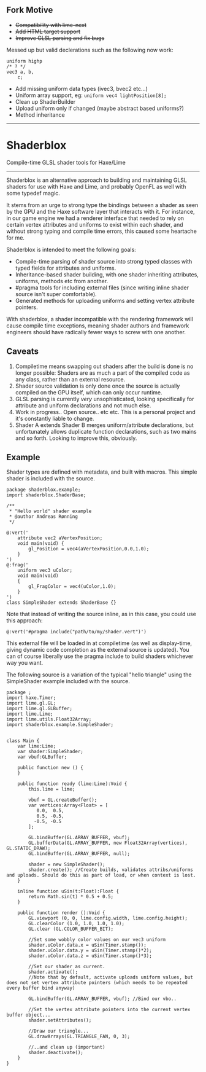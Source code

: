 ## Fork Motive ##
- ~~Compatibility with lime-next~~
- ~~Add HTML target support~~
- ~~Improve GLSL parsing and fix bugs~~
	
Messed up but valid declerations such as the following now work:
```
uniform highp
/* ? */
vec3 a, b, 
	c; 
```

- Add missing uniform data types (ivec3, bvec2 etc...)
- Uniform array support, eg: `uniform vec4 lightPosition[8];`
- Clean up ShaderBuilder
- Upload uniform only if changed (maybe abstract based uniforms?)
- Method inheritance

----------

Shaderblox
==========

Compile-time GLSL shader tools for Haxe/Lime

----------

Shaderblox is an alternative approach to building and maintaining GLSL shaders for use with Haxe and Lime, and probably OpenFL as well with some typedef magic.

It stems from an urge to strong type the bindings between a shader as seen by the GPU and the Haxe software layer that interacts with it. For instance, in our game engine we had a renderer interface that needed to rely on certain vertex attributes and uniforms to exist within each shader, and without strong typing and compile time errors, this caused some heartache for me.

Shaderblox is intended to meet the following goals:

- Compile-time parsing of shader source into strong typed classes with typed fields for attributes and uniforms.
- Inheritance-based shader building, with one shader inheriting attributes, uniforms, methods etc from another.
- #pragma tools for including external files (since writing inline shader source isn't super comfortable).  
- Generated methods for uploading uniforms and setting vertex attribute pointers.

With shaderblox, a shader incompatible with the rendering framework will cause compile time exceptions, meaning shader authors and framework engineers should have radically fewer ways to screw with one another.

## Caveats ##
1. Compiletime means swapping out shaders after the build is done is no longer possible: Shaders are as much a part of the compiled code as any class, rather than an external resource.
2. Shader source validation is only done once the source is actually compiled on the GPU itself, which can only occur runtime. 
3. GLSL parsing is currently *very* unsophisticated, looking specifically for attribute and uniform declarations and not much else.
4. Work in progress.. Open source.. etc etc. This is a personal project and it's constantly liable to change.
5. Shader A extends Shader B merges uniform/attribute declarations, but unfortunately allows duplicate function declarations, such as two mains and so forth. Looking to improve this, obviously.

## Example ##

Shader types are defined with metadata, and built with macros. This simple shader is included with the source.
	
	package shaderblox.example;
	import shaderblox.ShaderBase;
	
	/**
	 * "Hello world" shader example
	 * @author Andreas Rønning
	 */
	
	@:vert('
		attribute vec2 aVertexPosition;
		void main(void) {
			gl_Position = vec4(aVertexPosition,0.0,1.0);
		}
	')
	@:frag('
		uniform vec3 uColor;
		void main(void)
		{
			gl_FragColor = vec4(uColor,1.0);
		}
	')
	class SimpleShader extends ShaderBase {}

Note that instead of writing the source inline, as in this case, you could use this approach:

	@:vert('#pragma include("path/to/my/shader.vert")')

This external file will be loaded in at compiletime (as well as display-time, giving dynamic code completion as the external source is updated). You can of course liberally use the pragma include to build shaders whichever way you want.

The following source is a variation of the typical "hello triangle" using the SimpleShader example included with the source.

	package ;
	import haxe.Timer;
	import lime.gl.GL;
	import lime.gl.GLBuffer;
	import lime.Lime;
	import lime.utils.Float32Array;
	import shaderblox.example.SimpleShader;
	
	
	class Main {
		var lime:Lime;
		var shader:SimpleShader;
		var vbuf:GLBuffer;
		
		public function new () {
		}
		
		public function ready (lime:Lime):Void {
			this.lime = lime;
			
			vbuf = GL.createBuffer();
			var vertices:Array<Float> = [
			   0.0,  0.5,
			   0.5, -0.5,
			  -0.5, -0.5
			];
			
			GL.bindBuffer(GL.ARRAY_BUFFER, vbuf);
			GL.bufferData(GL.ARRAY_BUFFER, new Float32Array(vertices), GL.STATIC_DRAW);
			GL.bindBuffer(GL.ARRAY_BUFFER, null);
			
			shader = new SimpleShader();
			shader.create(); //Create builds, validates attribs/uniforms and uploads. Should do this as part of load, or when context is lost.
		}
		
		inline function uSin(t:Float):Float {
			return Math.sin(t) * 0.5 + 0.5;
		}
		
		public function render ():Void {
			GL.viewport (0, 0, lime.config.width, lime.config.height);
			GL.clearColor (1.0, 1.0, 1.0, 1.0);
			GL.clear (GL.COLOR_BUFFER_BIT);
			
			//Set some wobbly color values on our vec3 uniform
			shader.uColor.data.x = uSin(Timer.stamp());
			shader.uColor.data.y = uSin(Timer.stamp()*2);
			shader.uColor.data.z = uSin(Timer.stamp()*3);
			
			//Set our shader as current.
			shader.activate();  
			//Note that by default, activate uploads uniform values, but does not set vertex attribute pointers (which needs to be repeated every buffer bind anyway)
			
			GL.bindBuffer(GL.ARRAY_BUFFER, vbuf); //Bind our vbo..
			
			//Set the vertex attribute pointers into the current vertex buffer object...
			shader.setAttributes(); 
			
			//Draw our triangle...
			GL.drawArrays(GL.TRIANGLE_FAN, 0, 3); 
			
			//..and clean up (important)
			shader.deactivate(); 
		}	
	}
